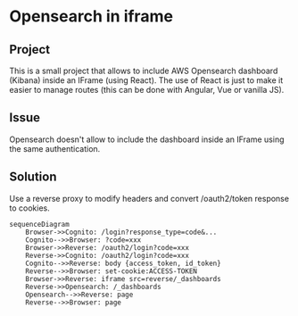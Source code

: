 # Opensearch in iframe 

## Project 

This is a small project that allows to include AWS Opensearch dashboard (Kibana) inside an IFrame (using React). The use of React is just to make it easier to manage routes (this can be done with Angular, Vue or vanilla JS).

## Issue 

Opensearch doesn't allow to include the dashboard inside an IFrame using the same authentication. 

## Solution

Use a reverse proxy to modify headers and convert /oauth2/token response to cookies.

```mermaid
sequenceDiagram
    Browser->>Cognito: /login?response_type=code&...
    Cognito-->>Browser: ?code=xxx
    Browser->>Reverse: /oauth2/login?code=xxx
    Reverse->>Cognito: /oauth2/login?code=xxx
    Cognito-->>Reverse: body {access_token, id_token}
    Reverse-->>Browser: set-cookie:ACCESS-TOKEN
    Browser->>Reverse: iframe src=reverse/_dashboards
    Reverse->>Opensearch: /_dashboards
    Opensearch-->>Reverse: page
    Reverse-->>Browser: page
```
